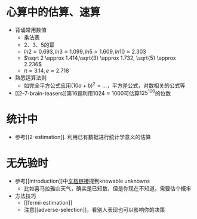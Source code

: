 # 心算中的估算、速算
- 背诵常用数值
  - 乘法表
  - 2、3、5的幂
  - $ln2\approx 0.693, ln3\approx 1.099,ln5\approx 1.609, ln10\approx 2.303$
  - $\sqrt 2 \approx 1.414,\sqrt{3} \approx 1.732, \sqrt{5} \approx 2.236$
  - $\pi \approx 3.14, e\approx 2.718$
- 熟悉运算法则
  - 如完全平方公式应用$(10a+b)^2=...$，平方差公式，对数相关的公式等
- [[2-7-brain-teasers]]第16题利用$1024\approx 1000$可估算$125^{100}$的位数
# 统计中
- 参考[[2-estimation]]. 利用已有数据进行统计学意义的估算
# 无先验时
- 参考[[introduction]]中[文档链接](https://www.janestreet.com/static/pdfs/trading-interview.pdf)提到knowable unknowns
  - 比如喜马拉雅山天气，确实是已知数，但是你现在不知道，需要估个概率
- 方法技巧
  - [[fermi-estimation]]
  - 注意[[adverse-selection]]，看别人表现也可以影响你的决策